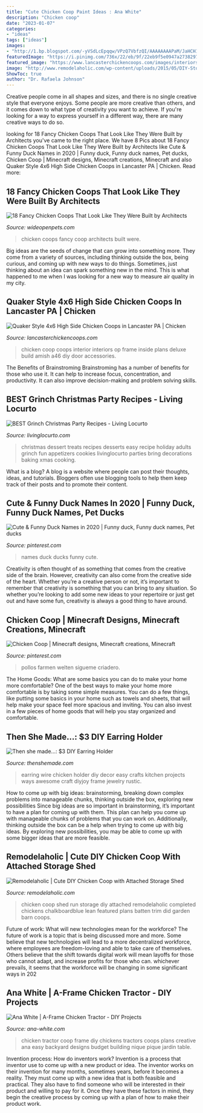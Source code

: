 ```yaml
---
title: "Cute Chicken Coop Paint Ideas : Ana White"
description: "Chicken coop"
date: "2023-01-07"
categories:
- "ideas"
tags: ["ideas"]
images:
- "http://1.bp.blogspot.com/-yVSdLcEpqqw/VPzQ7VbfzQI/AAAAAAAAPaM/JaHCH1d5ZL4/s1600/blog1592.jpg"
featuredImage: "https://i.pinimg.com/736x/22/eb/9f/22eb9f5e0947a27382976b0413990357.jpg"
featured_image: "https://www.lancasterchickencoops.com/images/interiors/interior-5.jpg"
image: "http://www.remodelaholic.com/wp-content/uploads/2015/05/DIY-Storage-Shed-with-Chicken-Coop-and-Chicken-Run-by-Chalkboardblue-featured-on-Remodelaholic.jpg"
ShowToc: true
author: "Dr. Rafaela Johnson"
---
```



Creative people come in all shapes and sizes, and there is no single creative style that everyone enjoys. Some people are more creative than others, and it comes down to what type of creativity you want to achieve. If you're looking for a way to express yourself in a different way, there are many creative ways to do so.

	

		
looking for 18 Fancy Chicken Coops That Look Like They Were Built by Architects you've came to the right place. We have 8 Pics about 18 Fancy Chicken Coops That Look Like They Were Built by Architects like Cute &amp; Funny Duck Names in 2020 | Funny duck, Funny duck names, Pet ducks, Chicken Coop | Minecraft designs, Minecraft creations, Minecraft and also Quaker Style 4x6 High Side Chicken Coops in Lancaster PA | Chicken. Read more:
		
    
## 18 Fancy Chicken Coops That Look Like They Were Built By Architects

<img loading=lazy src="http://www.avcesar.com/source/actu/11660/titre-accroche_055735.jpg" onerror="this.onerror=null;this.src='https://tse3.mm.bing.net/th?id=OIP.k6YFF0yzuqdi0XypGFEa6AHaHZ&amp;pid=15.1';" alt="18 Fancy Chicken Coops That Look Like They Were Built by Architects">

_Source: wideopenpets.com_

>chicken coops fancy coop architects built were. 

	

Big ideas are the seeds of change that can grow into something more. They come from a variety of sources, including thinking outside the box, being curious, and coming up with new ways to do things. Sometimes, just thinking about an idea can spark something new in the mind. This is what happened to me when I was looking for a new way to measure air quality in my city.

    
## Quaker Style 4x6 High Side Chicken Coops In Lancaster PA | Chicken

<img loading=lazy src="https://www.lancasterchickencoops.com/images/interiors/interior-5.jpg" onerror="this.onerror=null;this.src='https://tse4.mm.bing.net/th?id=OIP.tOloR5J3nWHNvTOGr0cg6wHaLH&amp;pid=15.1';" alt="Quaker Style 4x6 High Side Chicken Coops in Lancaster PA | Chicken">

_Source: lancasterchickencoops.com_

>chicken coop coops interior interiors op frame inside plans deluxe build amish a46 diy door accessories. 

	

The Benefits of Brainstroming
Brainstroming has a number of benefits for those who use it. It can help to increase focus, concentration, and productivity. It can also improve decision-making and problem solving skills.

    
## BEST Grinch Christmas Party Recipes - Living Locurto

<img loading=lazy src="https://www.livinglocurto.com/wp-content/uploads/2014/11/Chirstmas-Party-Desserts.jpg" onerror="this.onerror=null;this.src='https://tse1.mm.bing.net/th?id=OIP.rgq7SgsEYo-RYTJO42JjrgHaN3&amp;pid=15.1';" alt="BEST Grinch Christmas Party Recipes - Living Locurto">

_Source: livinglocurto.com_

>christmas dessert treats recipes desserts easy recipe holiday adults grinch fun appetizers cookies livinglocurto parties bring decorations baking xmas cooking. 

	

What is a blog?
A blog is a website where people can post their thoughts, ideas, and tutorials. Bloggers often use blogging tools to help them keep track of their posts and to promote their content.

    
## Cute &amp; Funny Duck Names In 2020 | Funny Duck, Funny Duck Names, Pet Ducks

<img loading=lazy src="https://i.pinimg.com/736x/04/c2/c2/04c2c2d0db1e11dd2ef44c6ae4340a56.jpg" onerror="this.onerror=null;this.src='https://tse1.mm.bing.net/th?id=OIP.3TAbvsgw6KP9vfX42U-FRwHaLH&amp;pid=15.1';" alt="Cute &amp; Funny Duck Names in 2020 | Funny duck, Funny duck names, Pet ducks">

_Source: pinterest.com_

>names duck ducks funny cute. 

	

Creativity is often thought of as something that comes from the creative side of the brain. However, creativity can also come from the creative side of the heart. Whether you’re a creative person or not, it’s important to remember that creativity is something that you can bring to any situation. So whether you’re looking to add some new ideas to your repertoire or just get out and have some fun, creativity is always a good thing to have around.

    
## Chicken Coop | Minecraft Designs, Minecraft Creations, Minecraft

<img loading=lazy src="https://i.pinimg.com/736x/22/eb/9f/22eb9f5e0947a27382976b0413990357.jpg" onerror="this.onerror=null;this.src='https://tse1.mm.bing.net/th?id=OIP.WI3Nzy_PZ_8Uzf5Tylk1jQHaFz&amp;pid=15.1';" alt="Chicken Coop | Minecraft designs, Minecraft creations, Minecraft">

_Source: pinterest.com_

>pollos farmen welten sigueme criadero. 

	

The Home Goods: What are some basics you can do to make your home more comfortable?
One of the best ways to make your home more comfortable is by taking some simple measures. You can do a few things, like putting some basics in your home such as towels and sheets, that will help make your space feel more spacious and inviting. You can also invest in a few pieces of home goods that will help you stay organized and comfortable.

    
## Then She Made...: $3 DIY Earring Holder

<img loading=lazy src="http://1.bp.blogspot.com/-yVSdLcEpqqw/VPzQ7VbfzQI/AAAAAAAAPaM/JaHCH1d5ZL4/s1600/blog1592.jpg" onerror="this.onerror=null;this.src='https://tse2.mm.bing.net/th?id=OIP.NB48OnZkjVbZ1XRfH8rqmgHaLh&amp;pid=15.1';" alt="Then she made...: $3 DIY Earring Holder">

_Source: thenshemade.com_

>earring wire chicken holder diy decor easy crafts kitchen projects ways awesome craft diyjoy frame jewelry rustic. 

	

How to come up with big ideas: brainstorming, breaking down complex problems into manageable chunks, thinking outside the box, exploring new possibilities
Since big ideas are so important in brainstorming, it’s important to have a plan for coming up with them. This plan can help you come up with manageable chunks of problems that you can work on. Additionally, thinking outside the box can be a help when trying to come up with big ideas. By exploring new possibilities, you may be able to come up with some bigger ideas that are more feasible.

    
## Remodelaholic | Cute DIY Chicken Coop With Attached Storage Shed

<img loading=lazy src="http://www.remodelaholic.com/wp-content/uploads/2015/05/DIY-Storage-Shed-with-Chicken-Coop-and-Chicken-Run-by-Chalkboardblue-featured-on-Remodelaholic.jpg" onerror="this.onerror=null;this.src='https://tse1.mm.bing.net/th?id=OIP.JOsxLudYBK_J6OrX4_aAgAHaLE&amp;pid=15.1';" alt="Remodelaholic | Cute DIY Chicken Coop with Attached Storage Shed">

_Source: remodelaholic.com_

>chicken coop shed run storage diy attached remodelaholic completed chickens chalkboardblue lean featured plans batten trim did garden barn coops. 

	

Future of work: What will new technologies mean for the workforce?
The future of work is a topic that is being discussed more and more. Some believe that new technologies will lead to a more decentralized workforce, where employees are freedom-loving and able to take care of themselves. Others believe that the shift towards digital work will mean layoffs for those who cannot adapt, and increase profits for those who can. whichever prevails, it seems that the workforce will be changing in some significant ways in 202
    
## Ana White | A-Frame Chicken Tractor - DIY Projects

<img loading=lazy src="http://www.ana-white.com/sites/default/files/3154830042_1373424369.jpg" onerror="this.onerror=null;this.src='https://tse4.mm.bing.net/th?id=OIP.sWzjB_jYM3SWno90tBZRrQHaG1&amp;pid=15.1';" alt="Ana White | A-Frame Chicken Tractor - DIY Projects">

_Source: ana-white.com_

>chicken tractor coop frame diy chickens tractors coops plans creative ana easy backyard designs budget building nique pique jardin table. 

	

Invention process: How do inventors work?
Invention is a process that inventor use to come up with a new product or idea. The inventor works on their invention for many months, sometimes years, before it becomes a reality. They must come up with a new idea that is both feasible and practical. They also have to find someone who will be interested in their product and willing to pay for it. Once they have these factors in mind, they begin the creative process by coming up with a plan of how to make their product work.

